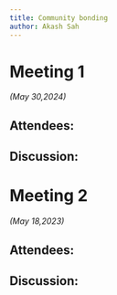```yaml
---
title: Community bonding
author: Akash Sah
---
```

<!--
SPDX-License-Identifier: CC-BY-SA-4.0

SPDX-FileCopyrightText: 2024 Akash Sah <email.here>
-->

# Meeting 1

*(May 30,2024)*

## Attendees:

## Discussion:

# Meeting 2

*(May 18,2023)*

## Attendees:

## Discussion:
